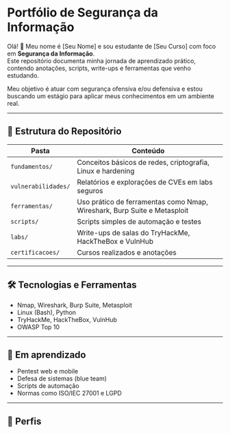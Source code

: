 # Portfólio de Segurança da Informação

Olá! 👋 Meu nome é [Seu Nome] e sou estudante de [Seu Curso] com foco em **Segurança da Informação**.  
Este repositório documenta minha jornada de aprendizado prático, contendo anotações, scripts, write-ups e ferramentas que venho estudando.

Meu objetivo é atuar com segurança ofensiva e/ou defensiva e estou buscando um estágio para aplicar meus conhecimentos em um ambiente real.

---

## 🧩 Estrutura do Repositório

| Pasta                     | Conteúdo                                                                 |
|--------------------------|--------------------------------------------------------------------------|
| `fundamentos/`           | Conceitos básicos de redes, criptografia, Linux e hardening              |
| `vulnerabilidades/`      | Relatórios e explorações de CVEs em labs seguros                         |
| `ferramentas/`           | Uso prático de ferramentas como Nmap, Wireshark, Burp Suite e Metasploit |
| `scripts/`               | Scripts simples de automação e testes                                   |
| `labs/`                  | Write-ups de salas do TryHackMe, HackTheBox e VulnHub                    |
| `certificacoes/`         | Cursos realizados e anotações                                            |

---

## 🛠️ Tecnologias e Ferramentas

- Nmap, Wireshark, Burp Suite, Metasploit
- Linux (Bash), Python
- TryHackMe, HackTheBox, VulnHub
- OWASP Top 10

---

## 🌱 Em aprendizado

- Pentest web e mobile
- Defesa de sistemas (blue team)
- Scripts de automação
- Normas como ISO/IEC 27001 e LGPD

---

## 🔗 Perfis
